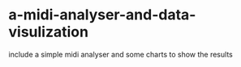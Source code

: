 # a-midi-analyser-and-data-visulization
include a simple midi analyser and some charts to show the results
